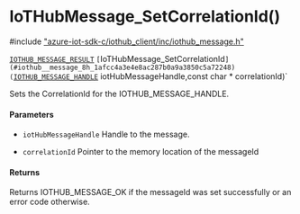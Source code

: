 # IoTHubMessage_SetCorrelationId()

\#include ["azure-iot-sdk-c/iothub_client/inc/iothub_message.h"](../iot-c-ref-iothub-message-h.md)  

[`IOTHUB_MESSAGE_RESULT`](#iothub__message_8h_1a9ecf3d22e0ef357c3e7eda387ea07f62) `[`IoTHubMessage_SetCorrelationId`](#iothub__message_8h_1afcc4a3e4e8ac287b0a9a3850c5a72248)(`[`IOTHUB_MESSAGE_HANDLE`](#iothub__message_8h_1a98782b8f57e3f751b4f0196de946432c) iotHubMessageHandle,const char * correlationId)`

Sets the CorrelationId for the IOTHUB_MESSAGE_HANDLE.

#### Parameters
* `iotHubMessageHandle` Handle to the message. 

* `correlationId` Pointer to the memory location of the messageId

#### Returns
Returns IOTHUB_MESSAGE_OK if the messageId was set successfully or an error code otherwise.

